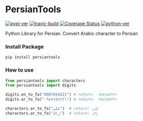 PersianTools
===
[![pypi-ver](https://img.shields.io/pypi/v/persiantools.svg)](https://pypi.python.org/pypi/persiantools)
[![travic-build](https://travis-ci.org/mhajiloo/persiantools.png?branch=master)](https://travis-ci.org/mhajiloo/persiantools)
[![Coverage Status](https://coveralls.io/repos/github/mhajiloo/persiantools/badge.svg?branch=master)](https://coveralls.io/github/mhajiloo/persiantools?branch=master)
[![python-ver](https://img.shields.io/pypi/pyversions/persiantools.svg )](https://pypi.python.org/pypi/persiantools)

Python Library for Persian. Convert Arabic character to Persian

### Install Package
```
pip install persiantools
```

### How to use
```python
from persiantools import characters
from persiantools import digits

digits.en_to_fa("0987654321") # return: ۰۹۸۷۶۵۴۳۲۱
digits.ar_to_fa("٠٩٨٧٦٥٤٣٢١") # return: ۰۹۸۷۶۵۴۳۲۱

characters.ar_to_fa("علي")  # return: علی
characters.ar_to_fa("راك")  # return: راک
```
